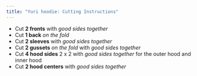 ```yaml
---
title: "Yuri hoodie: Cutting Instructions"
---
```


- Cut **2 fronts** with _good sides together_
- Cut **1 back** _on the fold_
- Cut **2 sleeves** with _good sides together_
- Cut **2 gussets** _on the fold_ with _good sides together_
- Cut **4 hood sides** 2 x 2 with _good sides together_ for the outer hood and inner hood
- Cut **2 hood centers** with _good sides together_
